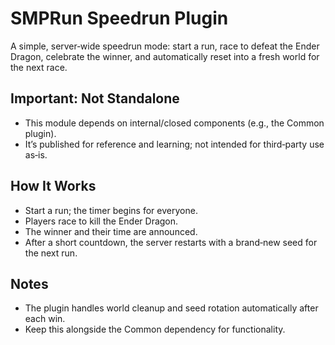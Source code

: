 # SMPRun Speedrun Plugin

A simple, server‑wide speedrun mode: start a run, race to defeat the Ender Dragon, celebrate the winner, and automatically reset into a fresh world for the next race.

## Important: Not Standalone
- This module depends on internal/closed components (e.g., the Common plugin).
- It’s published for reference and learning; not intended for third‑party use as‑is.

## How It Works
- Start a run; the timer begins for everyone.
- Players race to kill the Ender Dragon.
- The winner and their time are announced.
- After a short countdown, the server restarts with a brand‑new seed for the next run.

## Notes
- The plugin handles world cleanup and seed rotation automatically after each win.
- Keep this alongside the Common dependency for functionality.

